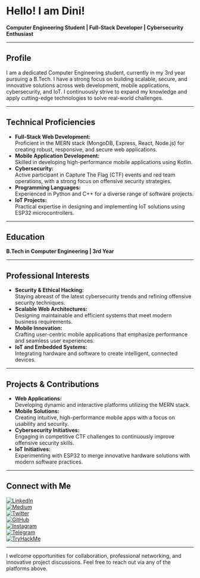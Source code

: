 # Hello! I am Dini!

**Computer Engineering Student | Full-Stack Developer | Cybersecurity Enthusiast**

---

## Profile
I am a dedicated Computer Engineering student, currently in my 3rd year pursuing a B.Tech. I have a strong focus on building scalable, secure, and innovative solutions across web development, mobile applications, cybersecurity, and IoT. I continuously strive to expand my knowledge and apply cutting-edge technologies to solve real-world challenges.

---

## Technical Proficiencies
- **Full-Stack Web Development:**  
  Proficient in the MERN stack (MongoDB, Express, React, Node.js) for creating robust, responsive, and secure web applications.
- **Mobile Application Development:**  
  Skilled in developing high-performance mobile applications using Kotlin.
- **Cybersecurity:**  
  Active participant in Capture The Flag (CTF) events and red team operations, with a strong focus on offensive security strategies.
- **Programming Languages:**  
  Experienced in Python and C++ for a diverse range of software projects.
- **IoT Projects:**  
  Practical expertise in designing and implementing IoT solutions using ESP32 microcontrollers.

---

## Education
**B.Tech in Computer Engineering | 3rd Year**  

---

## Professional Interests
- **Security & Ethical Hacking:**  
  Staying abreast of the latest cybersecurity trends and refining offensive security techniques.
- **Scalable Web Architectures:**  
  Designing maintainable and efficient systems that meet modern business requirements.
- **Mobile Innovation:**  
  Crafting user-centric mobile applications that emphasize performance and seamless user experiences.
- **IoT and Embedded Systems:**  
  Integrating hardware and software to create intelligent, connected devices.

---

## Projects & Contributions
- **Web Applications:**  
  Developing dynamic and interactive platforms utilizing the MERN stack.
- **Mobile Solutions:**  
  Creating intuitive, high-performance mobile apps with a focus on usability and security.
- **Cybersecurity Initiatives:**  
  Engaging in competitive CTF challenges to continuously improve offensive security skills.
- **IoT Initiatives:**  
  Experimenting with ESP32 to merge innovative hardware solutions with modern software practices.

---

## Connect with Me
[![LinkedIn](https://img.shields.io/badge/LinkedIn-0077B5?style=for-the-badge&logo=linkedin&logoColor=white)](https://www.linkedin.com/in/dinesh-aswin-77a227280/)  
[![Medium](https://img.shields.io/badge/Medium-12100E?style=for-the-badge&logo=medium&logoColor=white)](https://esistdini.medium.com/)  
[![Twitter](https://img.shields.io/badge/Twitter-1DA1F2?style=for-the-badge&logo=twitter&logoColor=white)](https://twitter.com/esistdini)  
[![GitHub](https://img.shields.io/badge/GitHub-181717?style=for-the-badge&logo=github&logoColor=white)](https://github.com/esistdini)  
[![Instagram](https://img.shields.io/badge/Instagram-E4405F?style=for-the-badge&logo=instagram&logoColor=white)](https://www.instagram.com/esistdini/)  
[![Telegram](https://img.shields.io/badge/Telegram-2CA5E0?style=for-the-badge&logo=telegram&logoColor=white)](https://t.me/esistdini)  
[![TryHackMe](https://img.shields.io/badge/TryHackMe-000000?style=for-the-badge&logo=tryhackme&logoColor=white)](https://tryhackme.com/p/esistdini)  

---

I welcome opportunities for collaboration, professional networking, and innovative project discussions. Feel free to reach out via any of the platforms above.
